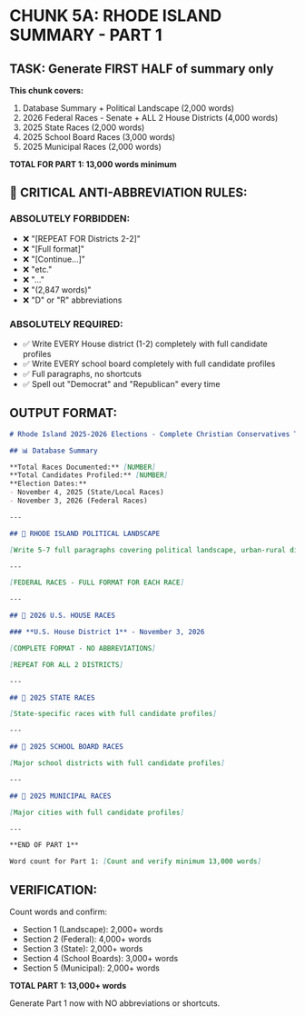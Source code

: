 # CHUNK 5A: RHODE ISLAND SUMMARY - PART 1

## TASK: Generate FIRST HALF of summary only

**This chunk covers:**
1. Database Summary + Political Landscape (2,000 words)
2. 2026 Federal Races - Senate + ALL 2 House Districts (4,000 words)
3. 2025 State Races (2,000 words)
4. 2025 School Board Races (3,000 words)
5. 2025 Municipal Races (2,000 words)

**TOTAL FOR PART 1: 13,000 words minimum**

## 🚨 CRITICAL ANTI-ABBREVIATION RULES:

### ABSOLUTELY FORBIDDEN:
- ❌ "[REPEAT FOR Districts 2-2]"
- ❌ "[Full format]"
- ❌ "[Continue...]"
- ❌ "etc."
- ❌ "..."
- ❌ "(2,847 words)"
- ❌ "D" or "R" abbreviations

### ABSOLUTELY REQUIRED:
- ✅ Write EVERY House district (1-2) completely with full candidate profiles
- ✅ Write EVERY school board completely with full candidate profiles
- ✅ Full paragraphs, no shortcuts
- ✅ Spell out "Democrat" and "Republican" every time

## OUTPUT FORMAT:

```markdown
# Rhode Island 2025-2026 Elections - Complete Christian Conservatives Today Guide

## 📊 Database Summary

**Total Races Documented:** [NUMBER]
**Total Candidates Profiled:** [NUMBER]
**Election Dates:**
- November 4, 2025 (State/Local Races)
- November 3, 2026 (Federal Races)

---

## 🔴 RHODE ISLAND POLITICAL LANDSCAPE

[Write 5-7 full paragraphs covering political landscape, urban-rural divide, why Rhode Island matters, conservative opportunities, etc. MINIMUM 2,000 words]

---

[FEDERAL RACES - FULL FORMAT FOR EACH RACE]

---

## 🔴 2026 U.S. HOUSE RACES

### **U.S. House District 1** - November 3, 2026

[COMPLETE FORMAT - NO ABBREVIATIONS]

[REPEAT FOR ALL 2 DISTRICTS]

---

## 🔴 2025 STATE RACES

[State-specific races with full candidate profiles]

---

## 🔴 2025 SCHOOL BOARD RACES

[Major school districts with full candidate profiles]

---

## 🔴 2025 MUNICIPAL RACES

[Major cities with full candidate profiles]

---

**END OF PART 1**

Word count for Part 1: [Count and verify minimum 13,000 words]
```

## VERIFICATION:
Count words and confirm:
- Section 1 (Landscape): 2,000+ words
- Section 2 (Federal): 4,000+ words
- Section 3 (State): 2,000+ words
- Section 4 (School Boards): 3,000+ words
- Section 5 (Municipal): 2,000+ words

**TOTAL PART 1: 13,000+ words**

Generate Part 1 now with NO abbreviations or shortcuts.
